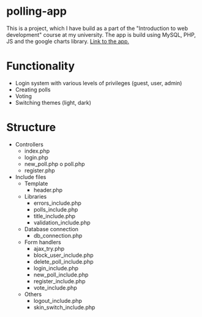 # polling-app
This is a project, which I have build as a part of the "Introduction to web development" course at my university. The app is build using MySQL, PHP, JS and the google charts library. <a href='premekbelka.com/polls'>Link to the app.</a>

# Functionality
- Login system with various levels of privileges (guest, user, admin)
- Creating polls
- Voting
- Switching themes (light, dark)

# Structure
- Controllers
  - index.php
  - login.php
  - new_poll.php o poll.php
  - register.php
- Include files
  - Template
    - header.php
  - Libraries
    - errors_include.php
    - polls_include.php
    - title_include.php
    - validation_include.php
  - Database connection
    - db_connection.php
  - Form handlers 
    - ajax_try.php
    - block_user_include.php
    - delete_poll_include.php
    - login_include.php
    - new_poll_include.php
    - register_include.php
    - vote_include.php
  - Others
    - logout_include.php
    - skin_switch_include.php

